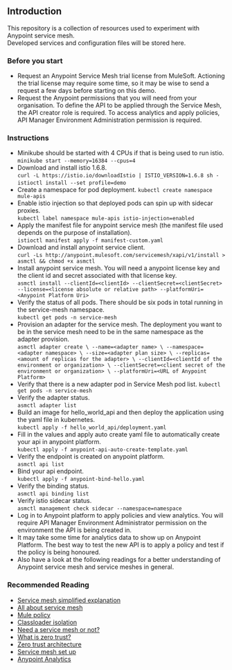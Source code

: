 ## Introduction

This repository is a collection of resources used to experiment with Anypoint service mesh.  
Developed services and configuration files will be stored here.

### Before you start
- Request an Anypoint Service Mesh trial license from MuleSoft. Actioning the trial license may require some time, so it may be wise to send a request a few days before starting on this demo.
- Request the Anypoint permissions that you will need from your organisation. To define the API to be applied through the Service Mesh, the API creator role is required. To access analytics and apply policies, API Manager Environment Administration permission is required.


### Instructions

- Minikube should be started with 4 CPUs if that is being used to run istio.  
  `minikube start --memory=16384 --cpus=4`
- Download and install istio 1.6.8.  
  `curl -L https://istio.io/downloadIstio | ISTIO_VERSION=1.6.8 sh -`  
  `istioctl install --set profile=demo`
- Create a namespace for pod deployment.
  `kubectl create namespace mule-apis`
- Enable istio injection so that deployed pods can spin up with sidecar proxies.  
  `kubectl label namespace mule-apis istio-injection=enabled`
- Apply the manifest file for anypoint service mesh (the manifest file used depends on the purpose of installation).  
  `istioctl manifest apply -f manifest-custom.yaml`
- Download and install anypoint service client.  
  `curl -Ls http://anypoint.mulesoft.com/servicemesh/xapi/v1/install > asmctl && chmod +x asmctl`
- Install anypoint service mesh. You will need a anypoint license key and the client id and secret associated with that license key.  
  `asmctl install --clientId=<clientId> --clientSecret=<clientSecret> --license=<license absolute or relative path> --platformUri=<Anypoint Platform Uri>`
- Verify the status of all pods. There should be six pods in total running in the service-mesh namespace.  
  `kubectl get pods -n service-mesh`
- Provision an adapter for the service mesh. The deployment you want to be in the service mesh need to be in the same namespace as the adapter provision.  
  `asmctl adapter create \ --name=<adapter name> \ --namespace=<adapter namespace> \ --size=<adapter plan size> \ --replicas=<amount of replicas for the adapter> \ --clientId=<clientId of the environment or organization> \ --clientSecret=<client secret of the environment or organization> \ --platformUri=<URL of Anypoint Platform>`
- Verify that there is a new adapter pod in Service Mesh pod list.
  `kubectl get pods -n service-mesh`
- Verify the adapter status.  
  `asmctl adapter list`
- Build an image for hello_world_api and then deploy the application using the yaml file in kubernetes.  
  `kubectl apply -f hello_world_api/deployment.yaml`
- Fill in the values and apply auto create yaml file to automatically create your api in anypoint platform.  
  `kubectl apply -f anypoint-api-auto-create-template.yaml`
- Verify the endpoint is created on anypoint platform.  
  `asmctl api list`
- Bind your api endpoint.  
  `kubectl apply -f anypoint-bind-hello.yaml`
- Verify the binding status.  
  `asmctl api binding list`
- Verify istio sidecar status.  
  `asmctl management check sidecar --namespace=namespace`
- Log in to Anypoint platform to apply policies and view analytics. You will require API Manager Environment Administrator permission on the environment the API is being created in.
- It may take some time for analytics data to show up on Anypoint Platform. The best way to test the new API is to apply a policy and test if the policy is being honoured.
- Also have a look at the following readings for a better understanding of Anypoint service mesh and service meshes in general.

### Recommended Reading

- [Service mesh simplified explanation](https://medium.com/swlh/service-mesh-explained-in-plain-english-8e5505f74ead)
- [All about service mesh](https://github.com/paulbouwer/slide-decks/blob/master/2019/container-camp-au/Decoding-the-Service-Mesh-Landscape.pdf)
- [Mule policy](https://docs.mulesoft.com/api-manager/2.x/policies-mule4)
- [Classloader isolation](https://docs.mulesoft.com/mule-runtime/4.3/about-classloading-isolation)
- [Need a service mesh or not?](https://thenewstack.io/when-you-do-and-dont-need-a-service-mesh/#:~:text=A%20service%20mesh%20provides%20a,an%20orchestration%20platform%2C%20commonly%20Kubernetes.&text=The%20number%20of%20microservices%20you,an%20impact%20on%20your%20needs.)
- [What is zero trust?](https://www.csoonline.com/article/3247848/what-is-zero-trust-a-model-for-more-effective-security.html)
- [Zero trust architecture](https://www.paloaltonetworks.com/cyberpedia/what-is-a-zero-trust-architecture)
- [Service mesh set up](https://kubernetes.io/blog/2020/03/18/kong-ingress-controller-and-istio-service-mesh)
- [Anypoint Analytics](https://docs.mulesoft.com/api-manager/2.x/viewing-api-analytics)
